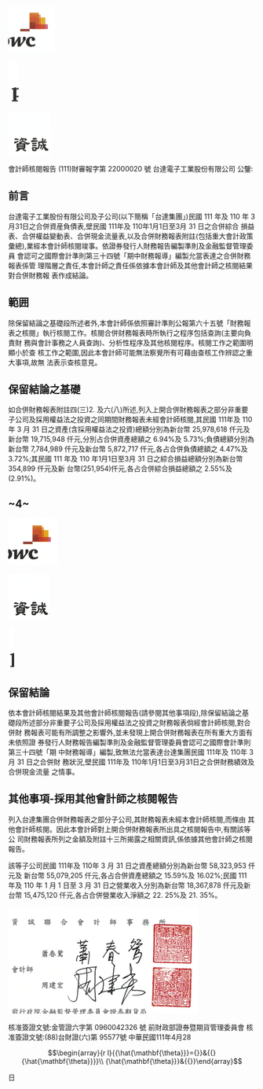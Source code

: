 

![0_image_0.png](0_image_0.png)

![0_image_1.png](0_image_1.png)

![0_image_2.png](0_image_2.png)

會計師核閱報告
(111)財審報字第 22000020 號 台達電子工業股份有限公司 公鑒:

## 前言

台達電子工業股份有限公司及子公司(以下簡稱「台達集團」)民國 111 年及 110 年 3月31日之合併資産負債表,壁民國 111年及 110年1月1日至3月 31 日之合併綜合 損益表、合併權益變動表、合併現金流量表,以及合併財務報表附註(包括重大會計政策 彙總),業經本會計師核閱竣事。依證券發行人財務報告編製準則及金融監督管理委員 會認可之國際會計準則第三十四號「期中財務報導」編製允當表達之合併財務報表係管 理階層之責任,本會計師之責任係依據本會計師及其他會計師之核閱結果對合併財務報 表作成結論。

## 範囲

除保留結論之基礎段所述者外,本會計師係依照審計準則公報第六十五號「財務報 表之核閱」執行核閱工作。核閱合併财務報表時所執行之程序包括查詢(主要向負責財 務與會計事務之人員查詢)、分析性程序及其他核閱程序。核閱工作之範圍明顯小於查 核工作之範圍,因此本會計師可能無法察覺所有可藉由查核工作辨認之重大事項,故無 法表示查核意見。

## 保留結論之基礎

如合併財務報表附註四(三)2. 及六(八)所述,列入上開合併財務報表之部分非重要 子公司及採用權益法之投資之同期間財務報表未經會計師核閱,其民國 111年及 110年 3 月 31 日之資產(含採用權益法之投資)總額分別為新台幣 25,978,618 仟元及新台幣 19,715,948 仟元,分別占合併資產總額之 6.94%及 5.73%;負債總額分別為新台幣 7,784,989 仟元及新台幣 5,872,717 仟元,各占合併負債總額之 4.47%及 3.72%;其民國 111 年及 110 年1月1日至3月 31 日之綜合損益總額分別為新台幣 354,899 仟元及新 台幣(251,954)仟元,各占合併綜合損益總額之 2.55%及(2.91%)。

## ~4~

![1_image_0.png](1_image_0.png)

![1_image_1.png](1_image_1.png)

![1_image_2.png](1_image_2.png)

## 保留結論

依本會計師核閱結果及其他會計師核閱報告(請參閱其他事項段),除保留結論之基 礎段所述部分非重要子公司及採用權益法之投資之財務報表倘經會計師核閱,對合併財 務報表可能有所調整之影響外,並未發現上開合併財務報表在所有重大方面有未依照證 券發行人財務報告編製準則及金融監督管理委員會認可之國際會計準則第三十四號「期 中財務報導」編製,致無法允當表達台達集團民國 111年及 110年 3月 31 日之合併財 務狀況,壁民國 111年及 110年1月1日至3月31日之合併財務績效及合併現金流量 之情事。

## 其他事項-採用其他會計師之核閱報告

列入台達集團合併財務報表之部分子公司,其財務報表未經本會計師核閱,而條由 其他會計師核閱。因此本會計師對上開合併財務報表所出具之核閱報告中,有關該等公 司財務報表所列之金額及附註十三所揭露之相關資訊,係依據其他會計師之核閱報告。

該等子公司民國 111年及 110年 3 月 31 日之資產總額分別為新台幣 58,323,953 仟元及 新台幣 55,079,205 仟元,各占合併資產總額之 15.59%及 16.02%;民國 111 年及 110 年 1 月 1 日至 3 月 31 日之營業收入分別為新台幣 18,367,878 仟元及新台幣 15,475,120 仟元,各占合併營業收入淨額之 22. 25%及 21. 35%。

![1_image_3.png](1_image_3.png)

核准簽證文號:金管證六字第 0960042326 號 前財政部證券暨期貨管理委員會 核准簽證文號:(88)台財證(六)第 95577號 中華民國111年4月28

$$\begin{array}{r l}{{\hat{\mathbf{\theta}}}={}}&{{}{\hat{\mathbf{\theta}}}}\\ {\hat{\mathbf{\theta}}}&{{}}\end{array}$$

日